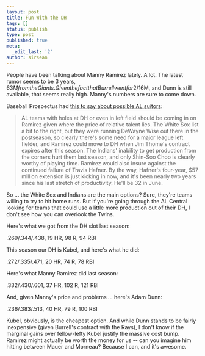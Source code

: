 ```yaml
---
layout: post
title: Fun With the DH
tags: []
status: publish
type: post
published: true
meta:
  _edit_last: '2'
author: sirsean
---
```

People have been talking about Manny Ramirez lately. A lot. The latest rumor seems to be 3 years, $63M from the Giants. Given the fact that Burrell went for 2/$16M, and Dunn is still available, that seems really high. Manny's numbers are sure to come down.

Baseball Prospectus had <a href="http://www.baseballprospectus.com/article.php?articleid=8403">this to say about possible AL suitors</a>:
<blockquote>AL teams with holes at DH or even in left field should be coming in on Ramirez given where the price of relative talent lies. The <span class="teamdef">White Sox</span> list a bit to the right, but they were running <span class="playerdef">DeWayne Wise</span> out there in the postseason, so clearly there's some need for a major league left fielder, and Ramirez could move to DH when <span class="playerdef">Jim Thome</span>'s contract expires after this season. The <span class="teamdef">Indians</span>' inability to get production from the corners hurt them last season, and only Shin-Soo Choo is clearly worthy of playing time. Ramirez would also insure against the continued failure of <span class="playerdef">Travis Hafner</span>. By the way, Hafner's four-year, $57 million extension is just kicking in now, and it's been nearly two years since his last stretch of productivity. He'll be 32 in June.</blockquote>
So ... the White Sox and Indians are the main options? Sure, they're teams willing to try to hit home runs. But if you're going through the AL Central looking for teams that could use a little more production out of their DH, I don't see how you can overlook the Twins.

Here's what we got from the DH slot last season:

.269/.344/.438, 19 HR, 98 R, 94 RBI

This season our DH is Kubel, and here's what he did:

.272/.335/.471, 20 HR, 74 R, 78 RBI

Here's what Manny Ramirez did last season:

.332/.430/.601, 37 HR, 102 R, 121 RBI

And, given Manny's price and problems ... here's Adam Dunn:

.236/.383/.513, 40 HR, 79 R, 100 RBI

Kubel, obviously, is the cheapest option. And while Dunn stands to be fairly inexpensive (given Burrell's contract with the Rays), I don't know if the marginal gains over fellow-lefty Kubel justify the massive cost bump. Ramirez might actually be worth the money for us -- can you imagine him hitting between Mauer and Morneau? Because I can, and it's awesome.
